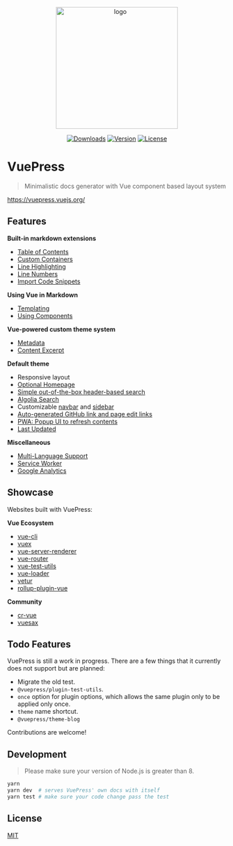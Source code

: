 <p align="center">
  <a href="https://vuepress.vuejs.org/" target="_blank">
    <img width="280" src="https://raw.githubusercontent.com/vuejs/vuepress/master/docs/.vuepress/public/hero.png" alt="logo">
  </a>
</p>

<p align="center">
  <a href="https://npmcharts.com/compare/vuepress?minimal=true"><img src="https://img.shields.io/npm/dm/vuepress.svg" alt="Downloads"></a>
  <a href="https://www.npmjs.com/package/vuepress"><img src="https://img.shields.io/npm/v/vuepress.svg" alt="Version"></a>
  <a href="https://www.npmjs.com/package/vuepress"><img src="https://img.shields.io/npm/l/vuepress.svg" alt="License"></a>
</p>

# VuePress

> Minimalistic docs generator with Vue component based layout system

https://vuepress.vuejs.org/

## Features

**Built-in markdown extensions**

* [Table of Contents](https://vuepress.vuejs.org/guide/markdown.html#table-of-contents)
* [Custom Containers](https://vuepress.vuejs.org/guide/markdown.html#custom-containers)
* [Line Highlighting](https://vuepress.vuejs.org/guide/markdown.html#line-highlighting-in-code-blocks)
* [Line Numbers](https://vuepress.vuejs.org/guide/markdown.html#line-numbers)
* [Import Code Snippets](https://vuepress.vuejs.org/guide/markdown.html#import-code-snippets)

**Using Vue in Markdown**

* [Templating](https://vuepress.vuejs.org/guide/using-vue.html#templating)
* [Using Components](https://vuepress.vuejs.org/guide/using-vue.html#using-components)

**Vue-powered custom theme system**

* [Metadata](https://vuepress.vuejs.org/guide/custom-themes.html#site-and-page-metadata)
* [Content Excerpt](https://vuepress.vuejs.org/guide/custom-themes.html#content-excerpt)

**Default theme**

* Responsive layout
* [Optional Homepage](https://vuepress.vuejs.org/default-theme-config/#homepage)
* [Simple out-of-the-box header-based search](https://vuepress.vuejs.org/default-theme-config/#built-in-search)
* [Algolia Search](https://vuepress.vuejs.org/default-theme-config/#algolia-search)
* Customizable [navbar](https://vuepress.vuejs.org/default-theme-config/#navbar) and [sidebar](https://vuepress.vuejs.org/default-theme-config/#sidebar)
* [Auto-generated GitHub link and page edit links](https://vuepress.vuejs.org/default-theme-config/#git-repo-and-edit-links)
* [PWA: Popup UI to refresh contents](https://vuepress.vuejs.org/default-theme-config/#popup-ui-to-refresh-contents)
* [Last Updated](https://vuepress.vuejs.org/default-theme-config/#last-updated)

**Miscellaneous**

* [Multi-Language Support](https://vuepress.vuejs.org/guide/i18n.html)
* [Service Worker](https://vuepress.vuejs.org/config/#serviceworker)
* [Google Analytics](https://vuepress.vuejs.org/config/#ga)

## Showcase

Websites built with VuePress:

**Vue Ecosystem**

* [vue-cli](https://cli.vuejs.org/)
* [vuex](https://vuex.vuejs.org/)
* [vue-server-renderer](https://ssr.vuejs.org/)
* [vue-router](https://router.vuejs.org/)
* [vue-test-utils](https://vue-test-utils.vuejs.org/)
* [vue-loader](https://vue-loader.vuejs.org/)
* [vetur](https://vuejs.github.io/vetur/)
* [rollup-plugin-vue](https://rollup-plugin-vue.vuejs.org/)

**Community**

* [cr-vue](https://cr-vue.mio3io.com/)
* [vuesax](https://lusaxweb.github.io/vuesax/)

## Todo Features

VuePress is still a work in progress. There are a few things that it currently does not support but are planned:

- Migrate the old test.
- `@vuepress/plugin-test-utils`.
- `once` option for plugin options, which allows the same plugin only to be applied only once.
- `theme` name shortcut.
- `@vuepress/theme-blog`

Contributions are welcome!

## Development

> Please make sure your version of Node.js is greater than 8.

``` bash
yarn
yarn dev  # serves VuePress' own docs with itself
yarn test # make sure your code change pass the test
```

## License

[MIT](https://github.com/vuejs/vuepress/blob/master/LICENSE)
